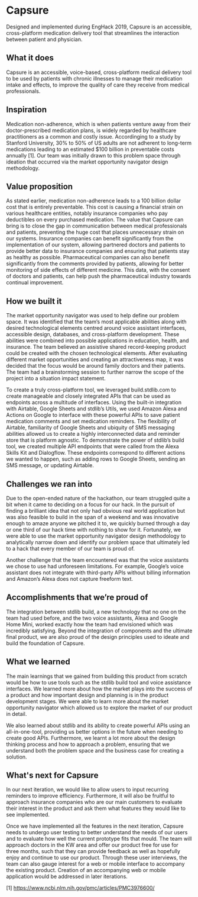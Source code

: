 # Capsure
Designed and implemented during EngHack 2019, Capsure is an accessible, cross-platform medication delivery tool that streamlines the interaction between patient and physician.

## What it does
Capsure is an accessible, voice-based, cross-platform medical delivery tool to be used by patients with chronic illnesses to manage their medication intake and effects, to improve the quality of care they receive from medical professionals.

## Inspiration
Medication non-adherence, which is when patients venture away from their doctor-prescribed medication plans, is widely regarded by healthcare practitioners as a common and costly issue. Accordinging to a study by Stanford University, 30% to 50% of US adults are not adherent to long-term medications leading to an estimated $100 billion in preventable costs annually [1]. Our team was initially drawn to this problem space through ideation that occurred via the market opportunity navigator design methodology. 

## Value proposition
As stated earlier, medication non-adherence leads to a 100 billion dollar cost that is entirely preventable. This cost is causing a financial strain on various healthcare entities, notably insurance companies who pay deductibles on every purchased medication. The value that Capsure can bring is to close the gap in communication between medical professionals and patients, preventing the huge cost that places unnecessary strain on our systems. Insurance companies can benefit significantly from the implementation of our system, allowing partnered doctors and patients to provide better data to insurance companies and ensuring that patients stay as healthy as possible. Pharmaceutical companies can also benefit significantly from the comments provided by patients, allowing for better monitoring of side effects of different medicine. This data, with the consent of doctors and patients, can help push the pharmaceutical industry towards continual improvement.

## How we built it
The market opportunity navigator was used to help define our problem space. It was identified that the team’s most applicable abilities along with desired technological elements centred around voice assistant interfaces, accessible design, databases, and cross-platform development. These abilities were combined into possible applications in education, health, and insurance. The team believed an assistive shared record-keeping product could be created with the chosen technological elements. After evaluating different market opportunities and creating an attractiveness map, it was decided that the focus would be around family doctors and their patients. The team had a brainstorming session to further narrow the scope of the project into a situation impact statement.

To create a truly cross-platform tool, we leveraged build.stdlib.com to create manageable and closely integrated APIs that can be used as endpoints across a multitude of interfaces. Using the built-in integration with Airtable, Google Sheets and stdlib’s Utils, we used Amazon Alexa and Actions on Google to interface with these powerful APIs to save patient medication comments and set medication reminders. The flexibility of Airtable, familiarity of Google Sheets and ubiquity of SMS messaging abilities allowed us to create a highly interconnected data and reminder store that is platform agnostic. To demonstrate the power of stdlib’s build tool, we created multiple API endpoints that were called from the Alexa Skills Kit and Dialogflow. These endpoints correspond to different actions we wanted to happen, such as adding rows to Google Sheets, sending an SMS message, or updating Airtable.

## Challenges we ran into
Due to the open-ended nature of the hackathon, our team struggled quite a bit when it came to deciding on a focus for our hack. In the pursuit of finding a brilliant idea that not only had obvious real world application but was also feasible to build in the span of a weekend and was innovative enough to amaze anyone we pitched it to, we quickly burned through a day or one third of our hack time with nothing to show for it. Fortunately, we were able to use the market opportunity navigator design methodology to analytically narrow down and identify our problem space that ultimately led to a hack that every member of our team is proud of. 

Another challenge that the team encountered was that the voice assistants we chose to use had unforeseen limitations. For example, Google’s voice assistant does not integrate with third-party APIs without billing information and Amazon’s Alexa does not capture freeform text.

## Accomplishments that we’re proud of
The integration between stdlib build, a new technology that no one on the team had used before, and the two voice assistants, Alexa and Google Home Mini, worked exactly how the team had envisioned which was incredibly satisfying. Beyond the integration of components and the ultimate final product, we are also proud of the design principles used to ideate and build the foundation of Capsure.

## What we learned
The main learnings that we gained from building this product from scratch would be how to use tools such as the stdlib build tool and voice assistance interfaces. We learned more about how the market plays into the success of a product and how important design and planning is in the product development stages. We were able to learn more about the market opportunity navigator which allowed us to explore the market of our product in detail.

We also learned about stdlib and its ability to create powerful APIs using an all-in-one-tool, providing us better options in the future when needing to create good APIs. Furthermore, we learnt a lot more about the design thinking process and how to approach a problem, ensuring that we understand both the problem space and the business case for creating a solution.

## What's next for Capsure
In our next iteration, we would like to allow users to input recurring reminders to improve efficiency. Furthermore, it will also be fruitful to approach insurance companies who are our main customers to evaluate their interest in the product and ask them what features they would like to see implemented.   

Once we have implemented all the features in the next iteration, Capsure needs to undergo user testing to better understand the needs of our users and to evaluate how well the current prototype fits that mould. The team will approach doctors in the KW area and offer our product free for use for three months, such that they can provide feedback as well as hopefully enjoy and continue to use our product. Through these user interviews, the team can also gauge interest for a web or mobile interface to accompany the existing product. Creation of an accompanying web or mobile application would be addressed in later iterations.

[1] https://www.ncbi.nlm.nih.gov/pmc/articles/PMC3976600/

